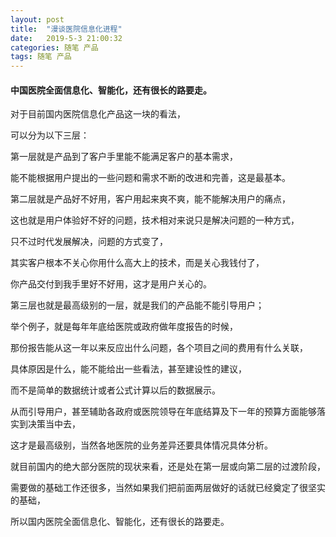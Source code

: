 ```yaml
---
layout: post
title:  "漫谈医院信息化进程"
date:   2019-5-3 21:00:32
categories: 随笔 产品
tags: 随笔 产品
---
```


#### 中国医院全面信息化、智能化，还有很长的路要走。


对于目前国内医院信息化产品这一块的看法，

可以分为以下三层：



第一层就是产品到了客户手里能不能满足客户的基本需求，


能不能根据用户提出的一些问题和需求不断的改进和完善，这是最基本。

第二层就是产品好不好用，客户用起来爽不爽，能不能解决用户的痛点，

这也就是用户体验好不好的问题，技术相对来说只是解决问题的一种方式，


只不过时代发展解决，问题的方式变了，

其实客户根本不关心你用什么高大上的技术，而是关心我钱付了，


你产品交付到我手里好不好用，这才是用户关心的。

第三层也就是最高级别的一层，就是我们的产品能不能引导用户；


举个例子，就是每年年底给医院或政府做年度报告的时候，

那份报告能从这一年以来反应出什么问题，各个项目之间的费用有什么关联，

具体原因是什么，能不能给出一些看法，甚至建设性的建议，

而不是简单的数据统计或者公式计算以后的数据展示。


从而引导用户，甚至辅助各政府或医院领导在年底结算及下一年的预算方面能够落实到决策当中去，

这才是最高级别，当然各地医院的业务差异还要具体情况具体分析。



就目前国内的绝大部分医院的现状来看，还是处在第一层或向第二层的过渡阶段，

需要做的基础工作还很多，当然如果我们把前面两层做好的话就已经奠定了很坚实的基础，

所以国内医院全面信息化、智能化，还有很长的路要走。

